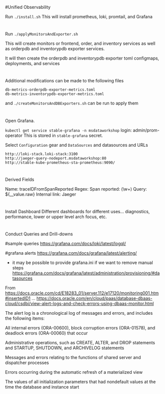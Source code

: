 #Unified Observability

Run `./install.sh` 
 This will install prometheus, loki, promtail, and Grafana
#
Run `./applyMonitorsAndExporter.sh`
 
 This will create monitors or frontend, order, and inventory services as well as orderpdb and inventorypdb exporter services.
 
 It will then create the orderpdb and inventorypdb exporter toml configmaps, deployments, and services
#
Additional modifications can be made to the following files

    db-metrics-orderpdb-exporter-metrics.toml
    db-metrics-inventorypdb-exporter-metrics.toml
 and `./createMonitorsAndDBExporters.sh` can be run  to apply them
    
#

Open Grafana. 

`kubectl get service stable-grafana -n msdataworkshop`
 login: admin/prom-operator
This is stored in `stable-grafana` secret.

Select `Configuration` gear and `DataSources` and datasources and URLs

    http://loki-stack.loki-stack:3100
    http://jaeger-query-nodeport.msdataworkshop:80
    http://stable-kube-prometheus-sta-prometheus:9090/
    
#
Derived Fields

Name: traceIDFromSpanReported
Regex: Span reported: (\w+)
Query: ${__value.raw}
Internal link: Jaeger

#
Install Dashboard
Different dashboards for different uses... diagnostics, performance, lower or upper level arch focus, etc.

#
Conduct Queries and Drill-downs


#sample queries
https://grafana.com/docs/loki/latest/logql/

#grafana alerts
https://grafana.com/docs/grafana/latest/alerting/

* it may be possible to provide grafana.ini if we want to remove manual steps
https://grafana.com/docs/grafana/latest/administration/provisioning/#datasources




From https://docs.oracle.com/cd/E18283_01/server.112/e17120/monitoring001.htm#insertedID1 ...
https://docs.oracle.com/en/cloud/paas/database-dbaas-cloud/csdbi/view-alert-logs-and-check-errors-using-dbaas-monitor.html

The alert log is a chronological log of messages and errors, and includes the following items:

All internal errors (ORA-00600), block corruption errors (ORA-01578), and deadlock errors (ORA-00060) that occur

Administrative operations, such as CREATE, ALTER, and DROP statements and STARTUP, SHUTDOWN, and ARCHIVELOG statements

Messages and errors relating to the functions of shared server and dispatcher processes

Errors occurring during the automatic refresh of a materialized view

The values of all initialization parameters that had nondefault values at the time the database and instance start